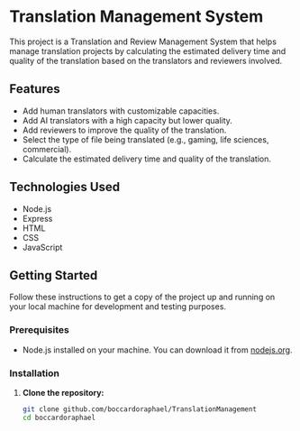 # Translation Management System

This project is a Translation and Review Management System that helps manage translation projects by calculating the estimated delivery time and quality of the translation based on the translators and reviewers involved.

## Features

- Add human translators with customizable capacities.
- Add AI translators with a high capacity but lower quality.
- Add reviewers to improve the quality of the translation.
- Select the type of file being translated (e.g., gaming, life sciences, commercial).
- Calculate the estimated delivery time and quality of the translation.

## Technologies Used

- Node.js
- Express
- HTML
- CSS
- JavaScript

## Getting Started

Follow these instructions to get a copy of the project up and running on your local machine for development and testing purposes.

### Prerequisites

- Node.js installed on your machine. You can download it from [nodejs.org](https://nodejs.org/).

### Installation

1. **Clone the repository:**

   ```sh
   git clone github.com/boccardoraphael/TranslationManagement
   cd boccardoraphael
